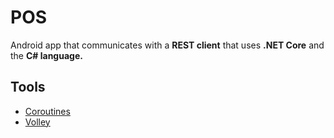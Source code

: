# POS
Android app that communicates with a **REST client** that uses **.NET Core** and the **C# language.**

## Tools
* [Coroutines](https://developer.android.com/kotlin/coroutines?gclid=CjwKCAjwg4-EBhBwEiwAzYAlsnZx6Fiuxisif1iUnc1LGNl25-7fjgT_AJgscFCCbJQBus9ZbGLxvhoCBzAQAvD_BwE&gclsrc=aw.ds)
* [Volley](https://developer.android.com/training/volley)
